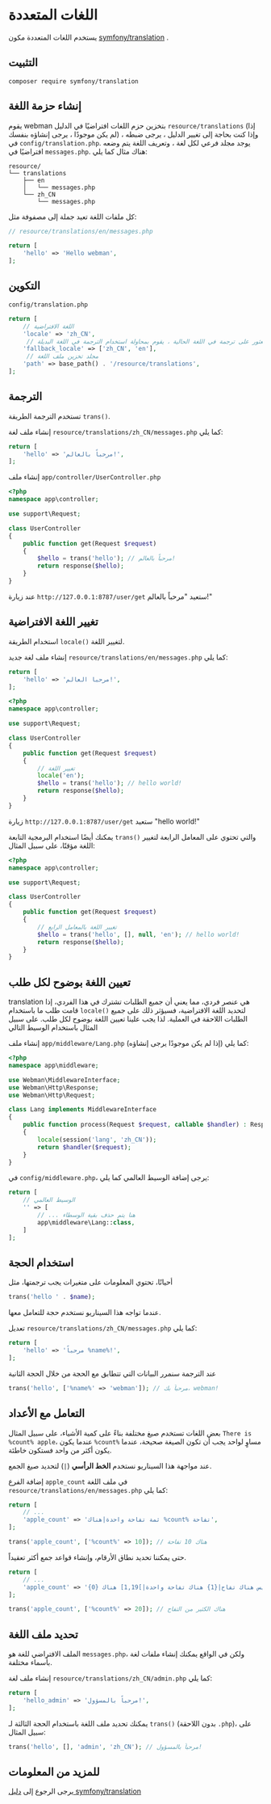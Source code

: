 # اللغات المتعددة

يستخدم اللغات المتعددة مكون [symfony/translation](https://github.com/symfony/translation) .

## التثبيت
```
composer require symfony/translation
```

## إنشاء حزمة اللغة
يقوم webman بتخزين حزم اللغات افتراضيًا في الدليل `resource/translations` (إذا لم يكن موجودًا ، يرجى إنشاؤه بنفسك) ، وإذا كنت بحاجة إلى تغيير الدليل ، يرجى ضبطه في `config/translation.php`.
يوجد مجلد فرعي لكل لغة ، وتعريف اللغة يتم وضعه افتراضيًا في `messages.php`. هناك مثال كما يلي:
```
resource/
└── translations
    ├── en
    │   └── messages.php
    └── zh_CN
        └── messages.php
```

كل ملفات اللغة تعيد جملة إلى مصفوفة مثل:
```php
// resource/translations/en/messages.php

return [
    'hello' => 'Hello webman',
];
```
## التكوين

`config/translation.php`

```php
return [
    // اللغة الافتراضية
    'locale' => 'zh_CN',
     // اللغة البديلة، إذا كان من غير الممكن العثور على ترجمة في اللغة الحالية ، يقوم بمحاولة استخدام الترجمة في اللغة البديلة.
    'fallback_locale' => ['zh_CN', 'en'],
     // مجلد تخزين ملف اللغة
    'path' => base_path() . '/resource/translations',
];
```

## الترجمة

تستخدم الترجمة الطريقة `trans()`.

إنشاء ملف لغة `resource/translations/zh_CN/messages.php` كما يلي:
```php
return [
    'hello' => 'مرحباً بالعالم!',
];
```

إنشاء ملف `app/controller/UserController.php`
```php
<?php
namespace app\controller;

use support\Request;

class UserController
{
    public function get(Request $request)
    {
        $hello = trans('hello'); // مرحباً بالعالم!
        return response($hello);
    }
}
```

عند زيارة `http://127.0.0.1:8787/user/get` ستعيد "مرحباً بالعالم!"

## تغيير اللغة الافتراضية

استخدام الطريقة `locale()` لتغيير اللغة.

إنشاء ملف لغة جديد `resource/translations/en/messages.php` كما يلي:
```php
return [
    'hello' => 'مرحبا العالم!',
];
```

```php
<?php
namespace app\controller;

use support\Request;

class UserController
{
    public function get(Request $request)
    {
        // تغيير اللغة
        locale('en');
        $hello = trans('hello'); // hello world!
        return response($hello);
    }
}
```
زيارة `http://127.0.0.1:8787/user/get` ستعيد "hello world!"

يمكنك أيضًا استخدام البرمجية التابعة `trans()` والتي تحتوي على المعامل الرابعة لتغيير اللغة مؤقتًا، على سبيل المثال:
```php
<?php
namespace app\controller;

use support\Request;

class UserController
{
    public function get(Request $request)
    {
        // تغيير اللغة بالمعامل الرابع
        $hello = trans('hello', [], null, 'en'); // hello world!
        return response($hello);
    }
}
```

## تعيين اللغة بوضوح لكل طلب
translation هي عنصر فردي، مما يعني أن جميع الطلبات تشترك في هذا الفردي، إذا قامت طلب ما باستخدام `locale()` لتحديد اللغة الافتراضية، فسيؤثر ذلك على جميع الطلبات اللاحقة في العملية. لذا يجب علينا تعيين اللغة بوضوح لكل طلب. على سبيل المثال باستخدام الوسيط التالي

إنشاء ملف `app/middleware/Lang.php` (إذا لم يكن موجودًا يرجى إنشاؤه) كما يلي:
```php
<?php
namespace app\middleware;

use Webman\MiddlewareInterface;
use Webman\Http\Response;
use Webman\Http\Request;

class Lang implements MiddlewareInterface
{
    public function process(Request $request, callable $handler) : Response
    {
        locale(session('lang', 'zh_CN'));
        return $handler($request);
    }
}
```

في `config/middleware.php`، يرجى إضافة الوسيط العالمي كما يلي:
```php
return [
    // الوسيط العالمي
    '' => [
        // ... هنا يتم حذف بقية الوسطاء
        app\middleware\Lang::class,
    ]
];
```
## استخدام الحجة
أحيانًا، تحتوي المعلومات على متغيرات يجب ترجمتها، مثل
```php
trans('hello ' . $name);
```
عندما تواجه هذا السيناريو نستخدم حجة للتعامل معها.

تعديل `resource/translations/zh_CN/messages.php` كما يلي:
```php
return [
    'hello' => 'مرحباً %name%!',
];
```
عند الترجمة سنمرر البيانات التي تتطابق مع الحجة من خلال الحجة الثانية
```php
trans('hello', ['%name%' => 'webman']); // مرحباً بك، webman!
```

## التعامل مع الأعداد
بعض اللغات تستخدم صيغ مختلفة بناءً على كمية الأشياء، على سبيل المثال `There is %count% apple`، عندما يكون `%count%` مساوٍ لواحد يجب أن تكون الصيغة صحيحة، عندما يكون أكثر من واحد فستكون خاطئة.

عند مواجهة هذا السيناريو نستخدم **الخط الرأسي** (`|`) لتحديد صيغ الجمع.

إضافة الفرع `apple_count` في ملف اللغة `resource/translations/en/messages.php` كما يلي:
```php
return [
    // ...
    'apple_count' => 'ثمة تفاحة واحدة|هناك %count% تفاحة',
];
```

```php
trans('apple_count', ['%count%' => 10]); // هناك 10 تفاحة
```

حتى يمكننا تحديد نطاق الأرقام، وإنشاء قواعد جمع أكثر تعقيداً.
```php
return [
    // ...
    'apple_count' => '{0} ليس هناك تفاح|{1} هناك تفاحة واحدة|]1,19] هناك %count% تفاحة|]20,Inf[ هناك الكثير من التفاح'
];
```

```php
trans('apple_count', ['%count%' => 20]); // هناك الكثير من التفاح
```

## تحديد ملف اللغة

الملف الافتراضي للغة هو `messages.php`، ولكن في الواقع يمكنك إنشاء ملفات لغة بأسماء مختلفة.

إنشاء ملف لغة `resource/translations/zh_CN/admin.php` كما يلي:
```php
return [
    'hello_admin' => 'مرحباً بالمسؤول!',
];
```

يمكنك تحديد ملف اللغة باستخدام الحجة الثالثة لـ `trans()` (بدون اللاحقة `.php`)، على سبيل المثال:
```php
trans('hello', [], 'admin', 'zh_CN'); // مرحباً بالمسؤول!
```

## للمزيد من المعلومات
يرجى الرجوع إلى [دليل symfony/translation](https://symfony.com/doc/current/translation.html)
